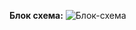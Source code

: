 **Блок схема:**
![Блок-схема](https://avatars.mds.yandex.net/get-images-cbir/1924655/UBH7tQc6pQL7vifgUuwDvQ2443/ocr)